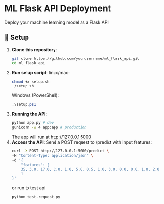 # ML Flask API Deployment

Deploy your machine learning model as a Flask API.

## 🚀 Setup

1. **Clone this repository**:
   ```bash
   git clone https://github.com/yourusername/ml_flask_api.git
   cd ml_flask_api
    ```
2. **Run setup script**:
    linux/mac:
    ```bash
    chmod +x setup.sh
    ./setup.sh
    ```
    Windows (PowerShell):
    ```powershell
    .\setup.ps1
    ```
3. **Running the API**:
    ```bash
    python app.py # dev
    gunicorn -w 4 app:app # production
    ```
    The app will run at http://127.0.0.1:5000
4. **Access the API**:
    Send a POST request to /predict with input features:
    ```bash
    curl -X POST http://127.0.0.1:5000/predict \
    -H "Content-Type: application/json" \
    -d '{
        "features": [
        35, 3.0, 17.0, 2.0, 1.0, 5.0, 0.5, 1.0, 3.0, 0.0, 0.0, 1.0, 2.0, 0.0, 0.0, 1.0, 0.0, 1.0, 2, 0, 0, 0, 0, 0, 0, 0
        ]
    }'
    ```
    or run to test api
    ```bash
    python test-request.py
    ```